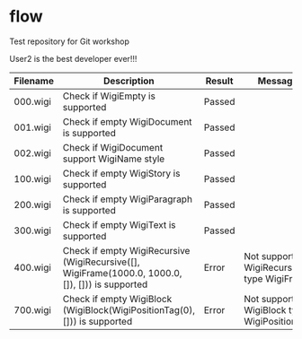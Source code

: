 # flow
Test repository for Git workshop

User2 is the best developer ever!!!

| Filename | Description | Result | Message |
|----------|-------------|--------|---------|
|000.wigi|Check if WigiEmpty is supported|Passed||
|001.wigi|Check if empty WigiDocument is supported|Passed||
|002.wigi|Check if WigiDocument support WigiName style|Passed||
|100.wigi|Check if empty WigiStory is supported|Passed||
|200.wigi|Check if empty WigiParagraph is supported|Passed||
|300.wigi|Check if empty WigiText is supported|Passed||
|400.wigi|Check if empty WigiRecursive (WigiRecursive([], WigiFrame(1000.0, 1000.0, []), [])) is supported|Error|Not supported: WigiRecursive type WigiFrame|
|700.wigi|Check if empty WigiBlock (WigiBlock(WigiPositionTag(0), [])) is supported|Error|Not supported: WigiBlock type WigiPositionTag|

